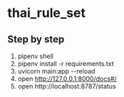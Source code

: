 # thai_rule_set

## Step by step
1. pipenv shell
2. pipenv install -r requirements.txt
3. uvicorn main:app --reload
4. open http://127.0.0.1:8000/docs#/
5. open http://localhost:8787/status
